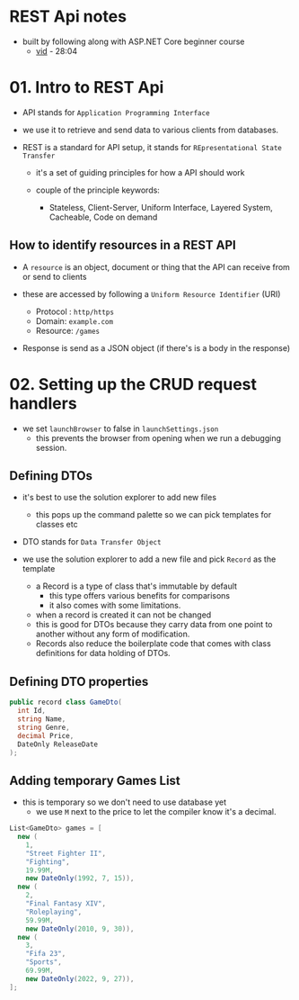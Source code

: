 # REST Api notes
- built by following along with ASP.NET Core beginner course 
  - [vid](https://www.youtube.com/watch?v=AhAxLiGC7Pc) - 28:04

# 01. Intro to REST Api
- API stands for `Application Programming Interface`
- we use it to retrieve and send data to various clients from databases.

- REST is a standard for API setup, it stands for `REpresentational State Transfer`
  - it's a set of guiding principles for how a API should work

  - couple of the principle keywords: 
    - Stateless, Client-Server, Uniform Interface, Layered System, Cacheable, Code on demand

## How to identify resources in a REST API
- A `resource` is an object, document or thing that the API can receive from or send to clients
- these are accessed by following a `Uniform Resource Identifier` (URI)
  - Protocol : `http/https`
  - Domain: `example.com`
  - Resource: `/games`

- Response is send as a JSON object (if there's is a body in the response)

# 02. Setting up the CRUD request handlers 
- we set `launchBrowser` to false in `launchSettings.json`
  - this prevents the browser from opening when we run a debugging session.

## Defining DTOs
- it's best to use the solution explorer to add new files
  - this pops up the command palette so we can pick templates for classes etc

- DTO stands for `Data Transfer Object`

- we use the solution explorer to add a new file and pick `Record` as the template
  - a Record is a type of class that's immutable by default
    - this type offers various benefits for comparisons
    - it also comes with some limitations.
  -  when a record is created it can not be changed
    - this is good for DTOs because they carry data from one point to another without any form of modification.
  - Records also reduce the boilerplate code that comes with class definitions for data holding of DTOs.

## Defining DTO properties
``` C# Dtos/GameDto.cs
public record class GameDto(
  int Id, 
  string Name, 
  string Genre, 
  decimal Price,
  DateOnly ReleaseDate
);
```

## Adding temporary Games List
- this is temporary so we don't need to use database yet
  - we use `M` next to the price to let the compiler know it's a decimal.
``` C# Program.cs
List<GameDto> games = [
  new (
    1,
    "Street Fighter II",
    "Fighting",
    19.99M,
    new DateOnly(1992, 7, 15)),
  new (
    2,
    "Final Fantasy XIV",
    "Roleplaying",
    59.99M,
    new DateOnly(2010, 9, 30)),
  new (
    3,
    "Fifa 23",
    "Sports",
    69.99M,
    new DateOnly(2022, 9, 27)),
];
```

  

